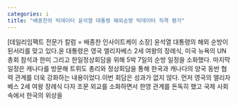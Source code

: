 ```yaml
---
categories: i
title: "배종찬의 빅데이터 윤석열 대통령 해외순방 빅데이터 직격 평가"
---
```

[데일리임팩트 전문가 칼럼 = 배종찬 인사이트케이 소장] 윤석열 대통령의 해외 순방이 된서리를 맞고 있다.윤 대통령은 영국 엘리자베스 2세 여왕의 장례식, 미국 뉴욕의 UN총회 참석과 한미 그리고 한일정상회담을 위해 5박 7일의 순방 일정을 소화했다. 마지막 일정은 캐나다를 방문해 트뤼도 총리와 정상회담을 통해 한국과 캐나다의 양국 동반 협력 관계를 더욱 강화하는 내용이었다.이번 회담은 성과가 없지 않다. 먼저 영국의 엘리자베스 2세 여왕 장례식 다자 조문 외교를 소화하면서 한영 관계를 돈독히 했고 국제 사회 속에서 한국의 위상을